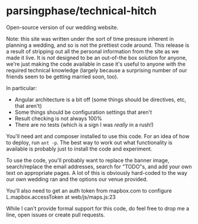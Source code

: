 parsingphase/technical-hitch
============================

Open-source version of our wedding website.

Note: this site was written under the sort of time pressure inherent in planning a wedding, and so is not the prettiest
code around. This release is a result of stripping out all the personal information from the site as we made it live. 
It is *not* designed to be an out-of-the box solution for anyone, we're just making the code available in case it's 
useful to anyone with the required technical knowledge (largely because a surprising number of our friends seem to be 
getting married soon, too).

In particular:

- Angular architecture is a bit off (some things should be directives, etc, that aren't)
- Some things should be configuration settings that aren't
- Result checking is not always 100%
- There are no tests (which is a sign I was *really* in a rush!)

You'll need ant and composer installed to use this code. For an idea of how to deploy, run `ant -p`. The best way to 
work out what functionality is available is probably just to install the code and experiment.

To use the code, you'll probably want to replace the banner image, search/replace the email addresses, search for
"TODO"s, and add your own text on appropriate pages. A lot of this is obviously hard-coded to the way our own wedding 
ran and the options our venue provided.

You'll also need to get an auth token from mapbox.com to configure L.mapbox.accessToken at web/js/maps.js:23
 
While I can't provide formal support for this code, do feel free to drop me a line, open issues or create pull requests.